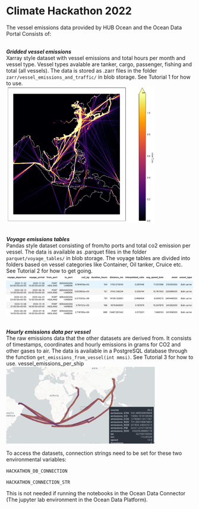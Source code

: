 
# Climate Hackathon 2022

The vessel emissions data provided by HUB Ocean and the Ocean Data Portal Consists of:

<br>***Gridded vessel emissions*** <br>
Xarray style dataset with vessel emissions and total hours per month and vessel type. Vessel types avalable are tanker, cargo, passenger, fishing and total (all vessels). The data is stored as .zarr files in the folder ```zarr/vessel_emissions_and_traffic/``` in blob storage. See Tutorial 1 for how to use.
 <br><img src="figs/cargo_co2_seasia.png" alt="CO2 emissions from cargo vessels" width="400"/>
 
<br>***Voyage emissions tables***<br>
Pandas style dataset consisting of from/to ports and total co2 emission per vessel. The data is available as .parquet files in the folder ```parquet/voyage_tables/``` in blob storage. The voyage tables are divided into folders based on vessel categories like Container, Oil tanker, Cruice etc. See Tutorial 2 for how to get going.
<br><img src="figs/voyage_tables.png" alt="Voyage tables" width="600"/>

<br>***Hourly emissions data per vessel***<br> 
The raw emissions data that the other datasets are derived from. It consists of timestamps, coordinates and hourly emissions in grams for CO2 and other gases to air. The data is available in a PostgreSQL database through the function ```get_emissions_from_vessel(int mmsi)```. See Tutorial 3 for how to use.
vessel_emissions_per_ship
<br><img src="figs/vessel_emissions_per_ship.png" alt="CO2 emissions per vessel" width="400"/>
 

To access the datasets, connection strings need to be set for these two environmental variables:
```
HACKATHON_DB_CONNECTION
```
```
HACKATHON_CONNECTION_STR
```
This is not needed if running the notebooks in the Ocean Data Connector (The jupyter lab environment in the Ocean Data Platform).



